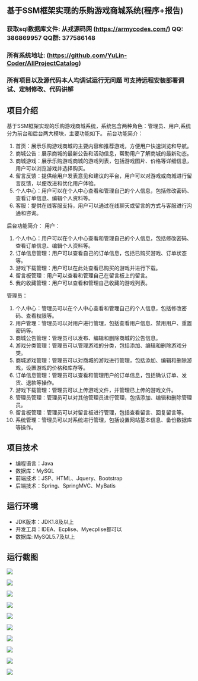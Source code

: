 ## 基于SSM框架实现的乐购游戏商城系统(程序+报告)

###  获取sql数据库文件: 从戎源码网 (https://armycodes.com/) QQ: 386869957 QQ群: 377586148
###  所有系统地址: (https://github.com/YuLin-Coder/AllProjectCatalog) 
###  所有项目以及源代码本人均调试运行无问题 可支持远程安装部署调试、定制修改、代码讲解

## 项目介绍
基于SSM框架实现的乐购游戏商城系统，系统包含两种角色：管理员、用户,系统分为前台和后台两大模块，主要功能如下。
前台功能简介：
1. 首页：展示乐购游戏商城的主要内容和推荐游戏，方便用户快速浏览和导航。
2. 商城公告：展示商城的最新公告和活动信息，帮助用户了解商城的最新动态。
3. 商城游戏：展示乐购游戏商城的游戏列表，包括游戏图片、价格等详细信息，用户可以浏览游戏并选择购买。
4. 留言反馈：提供给用户发表意见和建议的平台，用户可以对游戏或商城进行留言反馈，以便改进和优化用户体验。
5. 个人中心：用户可以在个人中心查看和管理自己的个人信息，包括修改密码、查看订单信息、编辑个人资料等。
6. 客服：提供在线客服支持，用户可以通过在线聊天或留言的方式与客服进行沟通和咨询。

后台功能简介：
用户：
1. 个人中心：用户可以在个人中心查看和管理自己的个人信息，包括修改密码、查看订单信息、编辑个人资料等。
2. 订单信息管理：用户可以查看自己的订单信息，包括已购买游戏、订单状态等。
3. 游戏下载管理：用户可以在此处查看已购买的游戏并进行下载。
4. 留言板管理：用户可以查看和管理自己在留言板上的留言。
5. 我的收藏管理：用户可以查看和管理自己收藏的游戏列表。

管理员：
1. 个人中心：管理员可以在个人中心查看和管理自己的个人信息，包括修改密码、查看权限等。
2. 用户管理：管理员可以对用户进行管理，包括查看用户信息、禁用用户、重置密码等。
3. 商城公告管理：管理员可以发布、编辑和删除商城的公告信息。
4. 游戏分类管理：管理员可以管理游戏的分类，包括添加、编辑和删除游戏分类。
5. 商城游戏管理：管理员可以对商城的游戏进行管理，包括添加、编辑和删除游戏，设置游戏的价格和库存等。
6. 订单信息管理：管理员可以查看和管理用户的订单信息，包括确认订单、发货、退款等操作。
7. 游戏下载管理：管理员可以上传游戏文件，并管理已上传的游戏文件。
8. 管理员管理：管理员可以对其他管理员进行管理，包括添加、编辑和删除管理员。
9. 留言板管理：管理员可以对留言板进行管理，包括查看留言、回复留言等。
10. 系统管理：管理员可以对系统进行管理，包括设置网站基本信息、备份数据库等操作。

## 项目技术
- 编程语言：Java
- 数据库：MySQL
- 前端技术：JSP、HTML、Jquery、Bootstrap
- 后端技术：Spring、SpringMVC、MyBatis

## 运行环境
- JDK版本：JDK1.8及以上
- 开发工具：IDEA、Ecplise、Myecplise都可以
- 数据库: MySQL5.7及以上

## 运行截图
![](screenshot/1.png)

![](screenshot/2.png)

![](screenshot/3.png)

![](screenshot/4.png)

![](screenshot/5.png)

![](screenshot/6.png)

![](screenshot/7.png)

![](screenshot/8.png)

![](screenshot/9.png)

![](screenshot/10.png)